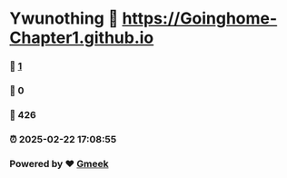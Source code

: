 # Ywunothing :link: https://Goinghome-Chapter1.github.io 
### :page_facing_up: [1](https://Goinghome-Chapter1.github.io/tag.html) 
### :speech_balloon: 0 
### :hibiscus: 426 
### :alarm_clock: 2025-02-22 17:08:55 
### Powered by :heart: [Gmeek](https://github.com/Meekdai/Gmeek)
